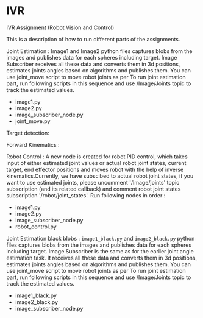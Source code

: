 # IVR
IVR Assignment (Robot Vision and Control)

This is a description of how to run different parts of the assignments.

Joint Estimation :
Image1 and Image2 python files captures blobs from the images and publishes data for each spheres including target. Image Subscriber receives all these data and converts them in 3d positions, estimates joints angles based on algorithms and publishes them. You can use joint_move script to move robot joints as per To run joint estimation part, run following scripts in this sequence and use /Image/Joints topic to track the estimated values.
* image1.py
* image2.py    
* image_subscriber_node.py    
* joint_move.py

Target detection:

Forward Kinematics :

Robot Control :
A new node is created for robot PID control, which takes input of either estimated joint values or actual robot joint states, current target, end effector positions and moves robot with the help of inverse kinematics.Currently, we have subscibed to actual robot joint states, if you want to use estimated joints, please uncomment '/Image/joints' topic subscription (and its related callback) and comment robot joint states subscription '/robot/joint_states'. Run following nodes in order :
* image1.py    
* image2.py    
* image_subscriber_node.py  
* robot_control.py

Joint Estimation black blobs :
`image1_black.py` and `image2_black.py` python files captures blobs from the images and publishes data for each spheres including target. Image Subscriber is the same as for the earlier joint angle estimation task. It receives all these data and converts them in 3d positions, estimates joints angles based on algorithms and publishes them. You can use joint_move script to move robot joints as per To run joint estimation part, run following scripts in this sequence and use /Image/Joints topic to track the estimated values.
* image1_black.py
* image2_black.py    
* image_subscriber_node.py   

